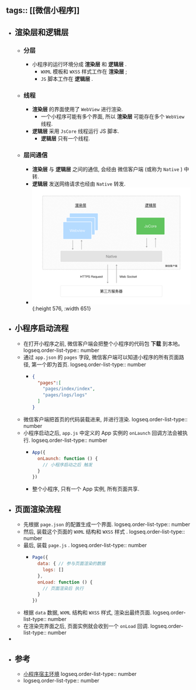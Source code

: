 tags:: [[微信小程序]]
---

- ## 渲染层和逻辑层
	- ### 分层
		- 小程序的运行环境分成 **渲染层** 和 **逻辑层** .
			- `WXML` 模板和 `WXSS` 样式工作在 **渲染层** ;
			- `JS` 脚本工作在 **逻辑层** .
	- ### 线程
		- **渲染层** 的界面使用了 `WebView` 进行渲染.
			- 一个小程序可能有多个界面, 所以 **渲染层** 可能存在多个 `WebView` 线程.
		- **逻辑层** 采用 `JsCore` 线程运行 JS 脚本.
			- **逻辑层** 只有一个线程.
	- ### 层间通信
		- **渲染层** 与 **逻辑层** 之间的通信, 会经由 微信客户端 (或称为 `Native` ) 中转.
		- **逻辑层** 发送网络请求也经由 `Native` 转发.
		- ![image.png](../assets/image_1742664723307_0.png){:height 576, :width 651}
- ## 小程序启动流程
	- 在打开小程序之前, 微信客户端会把整个小程序的代码包 **下载** 到本地。
	  logseq.order-list-type:: number
	- 通过 `app.json` 的 `pages` 字段, 微信客户端可以知道小程序的所有页面路径, 第一个即为首页.
	  logseq.order-list-type:: number
		- ``` json
		  {
		    "pages":[
		      "pages/index/index",
		      "pages/logs/logs"
		    ]
		  }
		  ```
	- 微信客户端把首页的代码装载进来, 并进行渲染.
	  logseq.order-list-type:: number
	- 小程序启动之后, `app.js` 中定义的 App 实例的 `onLaunch` 回调方法会被执行.
	  logseq.order-list-type:: number
		- ``` js
		  App({
		    onLaunch: function () {
		      // 小程序启动之后 触发
		    }
		  })
		  ```
		- 整个小程序, 只有一个 App 实例, 所有页面共享.
- ## 页面渲染流程
	- 先根据 `page.json` 的配置生成一个界面.
	  logseq.order-list-type:: number
	- 然后, 装载这个页面的 `WXML` 结构和 `WXSS` 样式 .
	  logseq.order-list-type:: number
	- 最后, 装载 `page.js` .
	  logseq.order-list-type:: number
		- ``` js
		  Page({
		    data: { // 参与页面渲染的数据
		      logs: []
		    },
		    onLoad: function () {
		      // 页面渲染后 执行
		    }
		  })
		  ```
	- 根据 `data` 数据,  `WXML` 结构和 `WXSS` 样式, 渲染出最终页面.
	  logseq.order-list-type:: number
	- 在渲染完界面之后, 页面实例就会收到一个 `onLoad` 回调.
	  logseq.order-list-type:: number
-
- ## 参考
	- [小程序宿主环境](https://developers.weixin.qq.com/miniprogram/dev/framework/quickstart/framework.html#%E6%B8%B2%E6%9F%93%E5%B1%82%E5%92%8C%E9%80%BB%E8%BE%91%E5%B1%82)
	  logseq.order-list-type:: number
	- logseq.order-list-type:: number